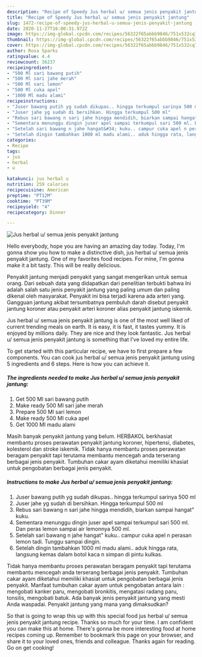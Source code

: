 ```yaml
---
description: "Recipe of Speedy Jus herbal u/ semua jenis penyakit jantung"
title: "Recipe of Speedy Jus herbal u/ semua jenis penyakit jantung"
slug: 1472-recipe-of-speedy-jus-herbal-u-semua-jenis-penyakit-jantung
date: 2020-11-27T16:00:31.972Z
image: https://img-global.cpcdn.com/recipes/56322f65abbb9846/751x532cq70/jus-herbal-u-semua-jenis-penyakit-jantung-foto-resep-utama.jpg
thumbnail: https://img-global.cpcdn.com/recipes/56322f65abbb9846/751x532cq70/jus-herbal-u-semua-jenis-penyakit-jantung-foto-resep-utama.jpg
cover: https://img-global.cpcdn.com/recipes/56322f65abbb9846/751x532cq70/jus-herbal-u-semua-jenis-penyakit-jantung-foto-resep-utama.jpg
author: Rosa Sparks
ratingvalue: 4.4
reviewcount: 36237
recipeingredient:
- "500 Ml sari bawang putih"
- "500 Ml sari jahe merah"
- "500 Ml sari lemon"
- "500 Ml cuka apel"
- "1000 Ml madu alami"
recipeinstructions:
- "Juser bawang putih yg sudah dikupas.. hingga terkumpul sarinya 500 ml"
- "Juser jahe yg sudah di bersihkan. Hingga terkumpul 500 ml"
- "Rebus sari bawang n sari jahe hingga mendidih, biarkan sampai hangat&#34; kuku."
- "Sementara menunggu dingin juser apel sampai terkumpul sari 500 ml. Dan peras lemon sampai air lemonnya 500 ml."
- "Setelah sari bawang n jahe hangat&#34; kuku.. campur cuka apel n perasan lemon tadi. Tunggu sampai dingin."
- "Setelah dingin tambahkan 1000 ml madu alami.. aduk hingga rata, langsung kemas dalam botol kaca n simpan di pintu kulkas."
categories:
- Recipe
tags:
- jus
- herbal
- u

katakunci: jus herbal u 
nutrition: 259 calories
recipecuisine: American
preptime: "PT12M"
cooktime: "PT39M"
recipeyield: "4"
recipecategory: Dinner

---
```



![Jus herbal u/ semua jenis penyakit jantung](https://img-global.cpcdn.com/recipes/56322f65abbb9846/751x532cq70/jus-herbal-u-semua-jenis-penyakit-jantung-foto-resep-utama.jpg)

Hello everybody, hope you are having an amazing day today. Today, I'm gonna show you how to make a distinctive dish, jus herbal u/ semua jenis penyakit jantung. One of my favorites food recipes. For mine, I'm gonna make it a bit tasty. This will be really delicious.

Penyakit jantung menjadi penyakit yang sangat mengerikan untuk semua orang. Dari sebuah data yang didapatkan dari penelitian terbukti bahwa Ini adalah salah satu jenis penyakit jantung yang paling umum dan paling dikenal oleh masyarakat. Penyakit ini bisa terjadi karena ada arteri yang. Gangguan jantung akibat tersumbatnya pembuluh darah disebut penyakit jantung koroner atau penyakit arteri koroner alias penyakit jantung iskemik.

Jus herbal u/ semua jenis penyakit jantung is one of the most well liked of current trending meals on earth. It is easy, it is fast, it tastes yummy. It is enjoyed by millions daily. They are nice and they look fantastic. Jus herbal u/ semua jenis penyakit jantung is something that I've loved my entire life.


To get started with this particular recipe, we have to first prepare a few components. You can cook jus herbal u/ semua jenis penyakit jantung using 5 ingredients and 6 steps. Here is how you can achieve it.

<!--inarticleads1-->

##### The ingredients needed to make Jus herbal u/ semua jenis penyakit jantung:

1. Get 500 Ml sari bawang putih
1. Make ready 500 Ml sari jahe merah
1. Prepare 500 Ml sari lemon
1. Make ready 500 Ml cuka apel
1. Get 1000 Ml madu alami


Masih banyak penyakit jantung yang belum. HERBAKOL berkhasiat membantu proses perawatan penyakit jantung koroner, hipertensi, diabetes, kolesterol dan stroke iskemik. Tidak hanya membantu proses perawatan beragam penyakit tapi terutama membantu mencegah anda terserang berbagai jenis penyakit. Tumbuhan cakar ayam diketahui memiliki khasiat untuk pengobatan berbagai jenis penyakit. 

<!--inarticleads2-->

##### Instructions to make Jus herbal u/ semua jenis penyakit jantung:

1. Juser bawang putih yg sudah dikupas.. hingga terkumpul sarinya 500 ml
1. Juser jahe yg sudah di bersihkan. Hingga terkumpul 500 ml
1. Rebus sari bawang n sari jahe hingga mendidih, biarkan sampai hangat&#34; kuku.
1. Sementara menunggu dingin juser apel sampai terkumpul sari 500 ml. Dan peras lemon sampai air lemonnya 500 ml.
1. Setelah sari bawang n jahe hangat&#34; kuku.. campur cuka apel n perasan lemon tadi. Tunggu sampai dingin.
1. Setelah dingin tambahkan 1000 ml madu alami.. aduk hingga rata, langsung kemas dalam botol kaca n simpan di pintu kulkas.


Tidak hanya membantu proses perawatan beragam penyakit tapi terutama membantu mencegah anda terserang berbagai jenis penyakit. Tumbuhan cakar ayam diketahui memiliki khasiat untuk pengobatan berbagai jenis penyakit. Manfaat tumbuhan cakar ayam untuk pengobatan antara lain : mengobati kanker paru, mengobati bronkitis, mengatasi radang paru, tonsilis, mengobati batuk. Ada banyak jenis penyakit jantung yang mesti Anda waspadai. Penyakit jantung yang mana yang dimaksudkan? 

So that is going to wrap this up with this special food jus herbal u/ semua jenis penyakit jantung recipe. Thanks so much for your time. I am confident you can make this at home. There's gonna be more interesting food at home recipes coming up. Remember to bookmark this page on your browser, and share it to your loved ones, friends and colleague. Thanks again for reading. Go on get cooking!
